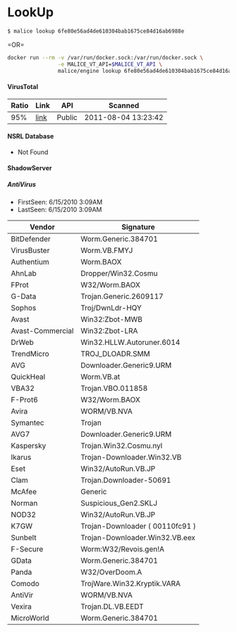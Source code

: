 LookUp
======

```bash
$ malice lookup 6fe80e56ad4de610304bab1675ce84d16ab6988e
```

=OR=

```bash
docker run --rm -v /var/run/docker.sock:/var/run/docker.sock \
                -e MALICE_VT_API=$MALICE_VT_API \
                malice/engine lookup 6fe80e56ad4de610304bab1675ce84d16ab6988e
```

#### VirusTotal

| Ratio | Link                                                                                                                          | API    | Scanned             |
|-------|-------------------------------------------------------------------------------------------------------------------------------|--------|---------------------|
| 95%   | [link](https://www.virustotal.com/file/371d99fc5514f5a9816b4ec844cb816c52460a41b8e5d14bac1cb7bee57e0b1f/analysis/1312464222/) | Public | 2011-08-04 13:23:42 |

#### NSRL Database
 
 - Not Found

#### ShadowServer

##### AntiVirus

-	FirstSeen: 6/15/2010 3:09AM
-	LastSeen: 6/15/2010 3:09AM

| Vendor           | Signature                       |
|------------------|---------------------------------|
| BitDefender      | Worm.Generic.384701             |
| VirusBuster      | Worm.VB.FMYJ                    |
| Authentium       | Worm.BAOX                       |
| AhnLab           | Dropper/Win32.Cosmu             |
| FProt            | W32/Worm.BAOX                   |
| G-Data           | Trojan.Generic.2609117          |
| Sophos           | Troj/DwnLdr-HQY                 |
| Avast            | Win32:Zbot-MWB                  |
| Avast-Commercial | Win32:Zbot-LRA                  |
| DrWeb            | Win32.HLLW.Autoruner.6014       |
| TrendMicro       | TROJ_DLOADR.SMM                 |
| AVG              | Downloader.Generic9.URM         |
| QuickHeal        | Worm.VB.at                      |
| VBA32            | Trojan.VBO.011858               |
| F-Prot6          | W32/Worm.BAOX                   |
| Avira            | WORM/VB.NVA                     |
| Symantec         | Trojan                          |
| AVG7             | Downloader.Generic9.URM         |
| Kaspersky        | Trojan.Win32.Cosmu.nyl          |
| Ikarus           | Trojan-Downloader.Win32.VB      |
| Eset             | Win32/AutoRun.VB.JP             |
| Clam             | Trojan.Downloader-50691         |
| McAfee           | Generic                         |
| Norman           | Suspicious_Gen2.SKLJ            |
| NOD32            | Win32/AutoRun.VB.JP             |
| K7GW             | Trojan-Downloader ( 00110fc91 ) |
| Sunbelt          | Trojan-Downloader.Win32.VB.eex  |
| F-Secure         | Worm:W32/Revois.gen!A           |
| GData            | Worm.Generic.384701             |
| Panda            | W32/OverDoom.A                  |
| Comodo           | TrojWare.Win32.Kryptik.VARA     |
| AntiVir          | WORM/VB.NVA                     |
| Vexira           | Trojan.DL.VB.EEDT               |
| MicroWorld       | Worm.Generic.384701             |
